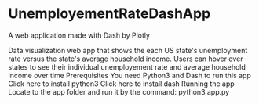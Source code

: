 # UnemployementRateDashApp
A web application made with Dash by Plotly

Data visualization web app that shows the each US state's unemployment rate versus the state's average household income. Users can hover over states to see their individual unemployement rate and average household income over time
Prerequisites
You need Python3 and Dash to run this app
Click here to install python3
Click here to install dash
Running the app
Locate to the app folder and run it by the command: python3 app.py
